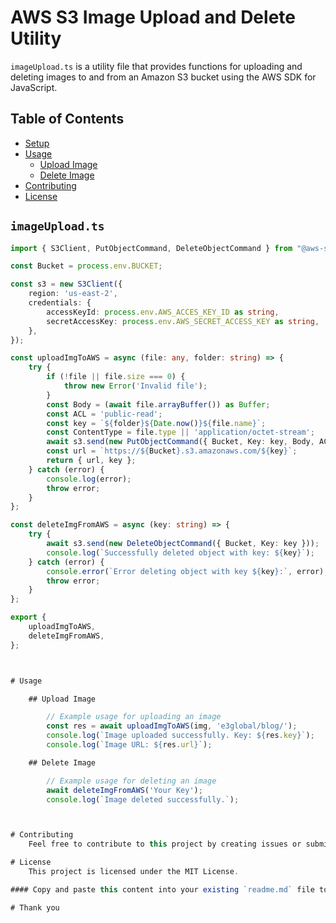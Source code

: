 # AWS S3 Image Upload and Delete Utility

`imageUpload.ts` is a utility file that provides functions for uploading and deleting images to and from an Amazon S3 bucket using the AWS SDK for JavaScript.

## Table of Contents

- [Setup](#setup)
- [Usage](#usage)
  - [Upload Image](#upload-image)
  - [Delete Image](#delete-image)
- [Contributing](#contributing)
- [License](#license)

## `imageUpload.ts`

```typescript
import { S3Client, PutObjectCommand, DeleteObjectCommand } from "@aws-sdk/client-s3";

const Bucket = process.env.BUCKET;

const s3 = new S3Client({
    region: 'us-east-2',
    credentials: {
        accessKeyId: process.env.AWS_ACCES_KEY_ID as string,
        secretAccessKey: process.env.AWS_SECRET_ACCESS_KEY as string,
    },
});

const uploadImgToAWS = async (file: any, folder: string) => {
    try {
        if (!file || file.size === 0) {
            throw new Error('Invalid file');
        }
        const Body = (await file.arrayBuffer()) as Buffer;
        const ACL = 'public-read';
        const key = `${folder}${Date.now()}${file.name}`;
        const ContentType = file.type || 'application/octet-stream';
        await s3.send(new PutObjectCommand({ Bucket, Key: key, Body, ACL, ContentType }));
        const url = `https://${Bucket}.s3.amazonaws.com/${key}`;
        return { url, key };
    } catch (error) {
        console.log(error);
        throw error;
    }
};

const deleteImgFromAWS = async (key: string) => {
    try {
        await s3.send(new DeleteObjectCommand({ Bucket, Key: key }));
        console.log(`Successfully deleted object with key: ${key}`);
    } catch (error) {
        console.error(`Error deleting object with key ${key}:`, error);
        throw error;
    }
};

export {
    uploadImgToAWS,
    deleteImgFromAWS,
};



# Usage

    ## Upload Image

        // Example usage for uploading an image
        const res = await uploadImgToAWS(img, 'e3global/blog/');
        console.log(`Image uploaded successfully. Key: ${res.key}`);
        console.log(`Image URL: ${res.url}`);

    ## Delete Image

        // Example usage for deleting an image
        await deleteImgFromAWS('Your Key');
        console.log(`Image deleted successfully.`);



# Contributing
    Feel free to contribute to this project by creating issues or submitting pull requests.

# License
    This project is licensed under the MIT License.

#### Copy and paste this content into your existing `readme.md` file to update it. Adjust the formatting and content as needed.

# Thank you
